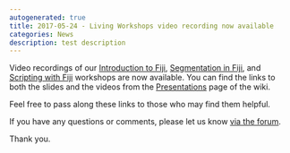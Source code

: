 ```yaml
---
autogenerated: true
title: 2017-05-24 - Living Workshops video recording now available
categories: News
description: test description
---
```


Video recordings of our [Introduction to Fiji](/presentations/fiji-introduction/#/), [Segmentation in Fiji](/presentations/fiji-segmentation/#/), and [Scripting with Fiji](/presentations/fiji-scripting/#/) workshops are now available. You can find the links to both the slides and the videos from the [Presentations](/learn/presentations) page of the wiki.

Feel free to pass along these links to those who may find them helpful.

If you have any questions or comments, please let us know [via the forum](http://forum.imagej.net/t/imagej-workshops-intro-segmentation-and-scripting/5358).

Thank you.


